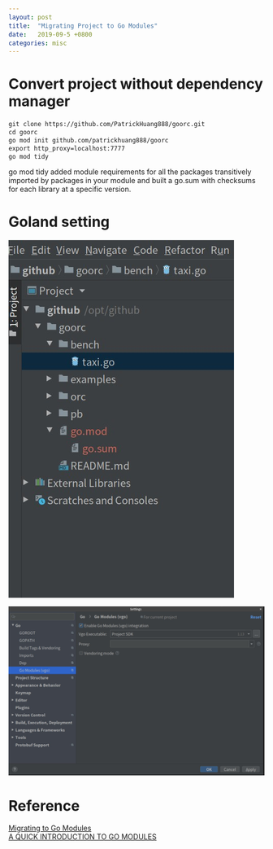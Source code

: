 ```yaml
---
layout: post
title:  "Migrating Project to Go Modules"
date:   2019-09-5 +0800
categories: misc
---
```

# Convert project without dependency manager
```console
git clone https://github.com/PatrickHuang888/goorc.git
cd goorc
go mod init github.com/patrickhuang888/goorc
export http_proxy=localhost:7777
go mod tidy
```
go mod tidy added module requirements for all the packages transitively imported by packages in your module and built a go.sum with checksums for each library at a specific version. 

# Goland setting
![goland project](./ide.jpg)

![enable go module](./setting.jpg)

# Reference
[Migrating to Go Modules](https://blog.golang.org/migrating-to-go-modules)  
[A QUICK INTRODUCTION TO GO MODULES](https://smalldata.tech/blog/2019/03/16/a-quick-introduction-to-golang-modules)